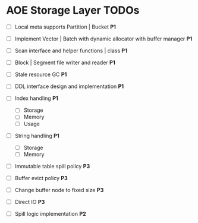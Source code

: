 # AOE Storage Layer TODOs

- [ ] Local meta supports Partition | Bucket **P1**

- [ ] Implement Vector | Batch with dynamic allocator with buffer manager **P1**

- [ ] Scan interface and helper functions | class **P1**

- [ ] Block | Segment file writer and reader **P1**

- [ ] Stale resource GC **P1**

- [ ] DDL interface design and implementation **P1**

- [ ] Index handling **P1**
    - [ ] Storage
    - [ ] Memory
    - [ ] Usage

- [ ] String handling **P1**
    - [ ] Storage
    - [ ] Memory

- [ ] Immutable table spill policy **P3**

- [ ] Buffer evict policy **P3**

- [ ] Change buffer node to fixed size **P3**

- [ ] Direct IO **P3**

- [ ] Spill logic implementation **P2**
